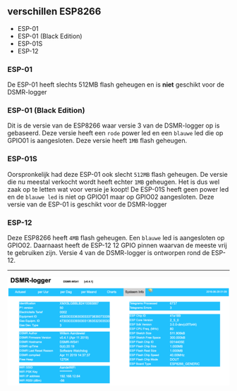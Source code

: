 ## verschillen ESP8266 

- ESP-01
- ESP-01 (Black Edition)
- ESP-01S
- ESP-12

### ESP-01
De ESP-01 heeft slechts 512MB flash geheugen en is **niet** geschikt voor de DSMR-logger

### ESP-01 (Black Edition)
Dit is de versie van de ESP8266 waar versie 3 van de DSMR-logger op is gebaseerd. 
Deze versie heeft een `rode` power led en een `blauwe` led die op GPIO01 is aangesloten.
Deze versie heeft `1MB` flash geheugen.

### ESP-01S
Oorspronkelijk had deze ESP-01 ook slecht `512MB` flash geheugen. 
De versie die nu meestal verkocht wordt heeft echter `1MB` geheugen. 
Het is dus wel zaak op te letten wat voor versie je koopt!
De ESP-01S heeft geen power led en de `blauwe led` is niet op GPIO01 maar op GPIO02 aangesloten.
Deze versie van de ESP-01 is geschikt voor de DSMR-logger

### ESP-12
Deze ESP8266 heeft `4MB` flash geheugen. Een `blauwe` led is aangesloten op GPIO02.
Daarnaast heeft de ESP-12 12 GPIO pinnen waarvan de meeste vrij te gebruiken zijn.
Versie 4 van de DSMR-logger is ontworpen rond de ESP-12.

---
![](images/SystemInfo.png)
